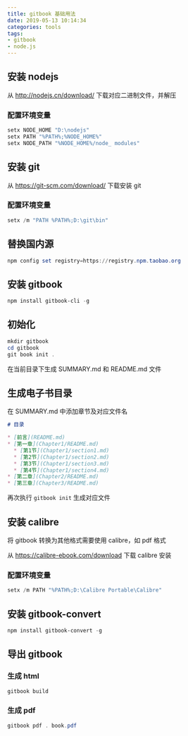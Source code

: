 ```yaml
---
title: gitbook 基础用法
date: 2019-05-13 10:14:34
categories: tools
tags:
- gitbook
- node.js
---
```


## 安装 nodejs

从 http://nodejs.cn/download/ 下载对应二进制文件，并解压

### 配置环境变量

```powershell
setx NODE_HOME "D:\nodejs"
setx PATH "%PATH%;%NODE_HOME%"
setx NODE_PATH "%NODE_HOME%/node_ modules"
```

## 安装 git

从 https://git-scm.com/download/ 下载安装 git

### 配置环境变量

```powershell
setx /m "PATH %PATH%;D:\git\bin"
```

<!-- more -->

## 替换国内源

```powershell
npm config set registry=https://registry.npm.taobao.org
```

## 安装 gitbook

```powershell
npm install gitbook-cli -g
```

## 初始化

```powershell
mkdir gitbook
cd gitbook
git book init .
```

在当前目录下生成 SUMMARY.md 和 README.md 文件

## 生成电子书目录

在 SUMMARY.md 中添加章节及对应文件名

```md
# 目录

* [前言](README.md)
* [第一章](Chapter1/README.md)
  * [第1节](Chapter1/section1.md)
  * [第2节](Chapter1/section2.md)
  * [第3节](Chapter1/section3.md)
  * [第4节](Chapter1/section4.md)
* [第二章](Chapter2/README.md)
* [第三章](Chapter3/README.md)
```

再次执行 `gitbook init` 生成对应文件

## 安装 calibre

将 gitbook 转换为其他格式需要使用 calibre，如 pdf 格式

从 https://calibre-ebook.com/download 下载 calibre 安装    

### 配置环境变量

```powershell
setx /m PATH "%PATH%;D:\Calibre Portable\Calibre"
```

## 安装 gitbook-convert

```powershell
npm install gitbook-convert -g
```

## 导出 gitbook

### 生成 html
```powershell
gitbook build
```

### 生成 pdf
```powershell
gitbook pdf . book.pdf
```